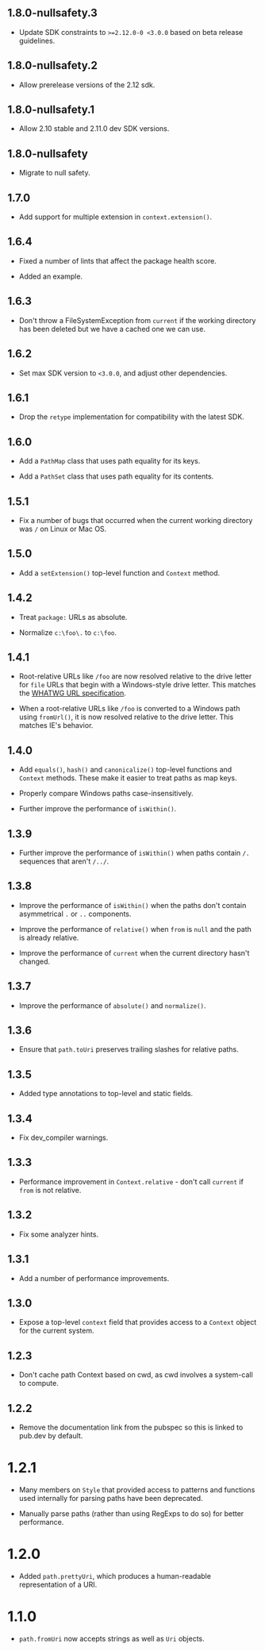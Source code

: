 ## 1.8.0-nullsafety.3

* Update SDK constraints to `>=2.12.0-0 <3.0.0` based on beta release
  guidelines.

## 1.8.0-nullsafety.2

* Allow prerelease versions of the 2.12 sdk.

## 1.8.0-nullsafety.1

* Allow 2.10 stable and 2.11.0 dev SDK versions.

## 1.8.0-nullsafety

* Migrate to null safety.

## 1.7.0

* Add support for multiple extension in `context.extension()`.

## 1.6.4

* Fixed a number of lints that affect the package health score.

* Added an example.

## 1.6.3

* Don't throw a FileSystemException from `current` if the working directory has
  been deleted but we have a cached one we can use.

## 1.6.2

* Set max SDK version to `<3.0.0`, and adjust other dependencies.

## 1.6.1

* Drop the `retype` implementation for compatibility with the latest SDK.

## 1.6.0

* Add a `PathMap` class that uses path equality for its keys.

* Add a `PathSet` class that uses path equality for its contents.

## 1.5.1

* Fix a number of bugs that occurred when the current working directory was `/`
  on Linux or Mac OS.

## 1.5.0

* Add a `setExtension()` top-level function and `Context` method.

## 1.4.2

* Treat `package:` URLs as absolute.

* Normalize `c:\foo\.` to `c:\foo`.

## 1.4.1

* Root-relative URLs like `/foo` are now resolved relative to the drive letter
  for `file` URLs that begin with a Windows-style drive letter. This matches the
  [WHATWG URL specification][].

[WHATWG URL specification]: https://url.spec.whatwg.org/#file-slash-state

* When a root-relative URLs like `/foo` is converted to a Windows path using
  `fromUrl()`, it is now resolved relative to the drive letter. This matches
  IE's behavior.

## 1.4.0

* Add `equals()`, `hash()` and `canonicalize()` top-level functions and
  `Context` methods. These make it easier to treat paths as map keys.

* Properly compare Windows paths case-insensitively.

* Further improve the performance of `isWithin()`.

## 1.3.9

* Further improve the performance of `isWithin()` when paths contain `/.`
  sequences that aren't `/../`.

## 1.3.8

* Improve the performance of `isWithin()` when the paths don't contain
  asymmetrical `.` or `..` components.

* Improve the performance of `relative()` when `from` is `null` and the path is
  already relative.

* Improve the performance of `current` when the current directory hasn't
  changed.

## 1.3.7

* Improve the performance of `absolute()` and `normalize()`.

## 1.3.6

* Ensure that `path.toUri` preserves trailing slashes for relative paths.

## 1.3.5

* Added type annotations to top-level and static fields.

## 1.3.4

* Fix dev_compiler warnings.

## 1.3.3

* Performance improvement in `Context.relative` - don't call `current` if `from`
  is not relative.

## 1.3.2

* Fix some analyzer hints.

## 1.3.1

* Add a number of performance improvements.

## 1.3.0

* Expose a top-level `context` field that provides access to a `Context` object
  for the current system.

## 1.2.3

* Don't cache path Context based on cwd, as cwd involves a system-call to
  compute.

## 1.2.2

* Remove the documentation link from the pubspec so this is linked to
  pub.dev by default.

# 1.2.1

* Many members on `Style` that provided access to patterns and functions used
  internally for parsing paths have been deprecated.

* Manually parse paths (rather than using RegExps to do so) for better
  performance.

# 1.2.0

* Added `path.prettyUri`, which produces a human-readable representation of a
  URI.

# 1.1.0

* `path.fromUri` now accepts strings as well as `Uri` objects.
